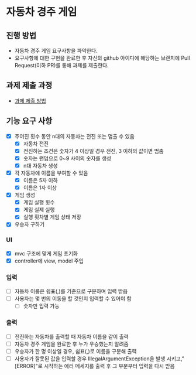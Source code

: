 # 자동차 경주 게임
## 진행 방법
* 자동차 경주 게임 요구사항을 파악한다.
* 요구사항에 대한 구현을 완료한 후 자신의 github 아이디에 해당하는 브랜치에 Pull Request(이하 PR)를 통해 과제를 제출한다.

## 과제 제출 과정
* [과제 제출 방법](https://github.com/next-step/nextstep-docs/tree/master/precourse)

## 기능 요구 사항
* [X] 주어진 횟수 동안 n대의 자동차는 전진 또는 멈출 수 있음
  * [X] 자동차 전진
  * [X] 전진하는 조건은 숫자가 4 이상일 경우 전진, 3 이하의 값이면 멈춤
  * [X] 숫자는 랜덤으로 0~9 사이의 숫자를 생성
  * [X] n대 자동차 생성
* [X] 각 자동차에 이름을 부여할 수 있음
  * [X] 이름은 5자 이하
  * [X] 이름은 1자 이상
* [X] 게임 생성
  * [X] 게임 실행 횟수
  * [X] 게임 실제 실행
  * [X] 실행 횟차별 게임 상태 저장
* [X] 우승자 구하기

### UI
* [X] mvc 구조에 맞게 게임 초기화
* [X] controller에 view, model 주입 

### 입력
* [ ] 자동차 이름은 쉼표(,)를 기준으로 구분하며 입력 받음
* [ ] 사용자는 몇 번의 이동을 할 것인지 입력할 수 있어야 함
    * [ ] 숫자만 입력 가능
### 출력
* [ ] 전진하는 자동차를 출력할 때 자동차 이름을 같이 출력
* [ ] 자동차 경주 게임을 완료한 후 누가 우승했는지 알려줌
* [ ] 우승자가 한 명 이상일 경우, 쉼표(,)로 이름을 구분해 출력
* [ ] 사용자가 잘못된 값을 입력할 경우 IllegalArgumentException을 발생 시키고,"[ERROR]"로 시작하는 에러 메세지를 출력 후 그 부분부터 입력을 다시 받음